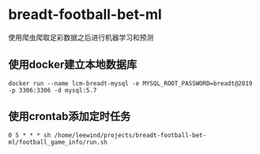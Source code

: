 # breadt-football-bet-ml

使用爬虫爬取足彩数据之后进行机器学习和预测


## 使用docker建立本地数据库

```shell
docker run --name lcm-breadt-mysql -e MYSQL_ROOT_PASSWORD=breadt@2019 -p 3306:3306 -d mysql:5.7
```

## 使用crontab添加定时任务

```shell
0 5 * * * sh /home/leewind/projects/breadt-football-bet-ml/football_game_info/run.sh
```
